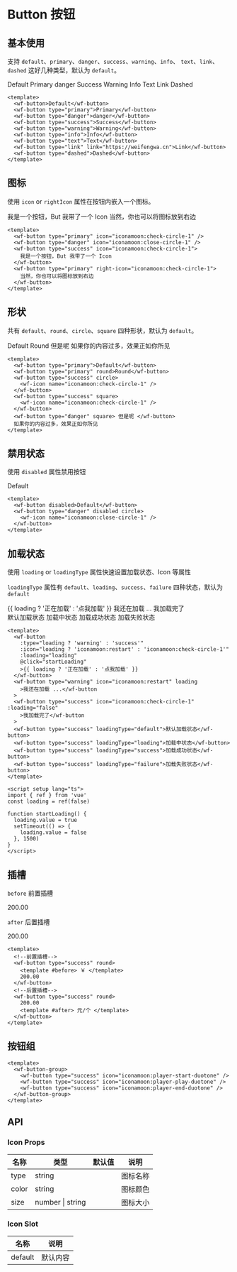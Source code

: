 # Button 按钮

## 基本使用

支持 `default`、`primary`、`danger`、`success`、`warning`、`info`、 `text`、`link`、`dashed` 这好几种类型，默认为 `default`。

<div class="component-box">
  <wf-button>Default</wf-button>
  <wf-button type="primary">Primary</wf-button>
  <wf-button type="danger">danger</wf-button>
  <wf-button type="success">Success</wf-button>
  <wf-button type="warning">Warning</wf-button>
  <wf-button type="info">Info</wf-button>
  <wf-button type="text">Text</wf-button>
  <wf-button type="link" link="https://weifengwa.cn">Link</wf-button>
  <wf-button type="dashed">Dashed</wf-button>
</div>

```vue
<template>
  <wf-button>Default</wf-button>
  <wf-button type="primary">Primary</wf-button>
  <wf-button type="danger">danger</wf-button>
  <wf-button type="success">Success</wf-button>
  <wf-button type="warning">Warning</wf-button>
  <wf-button type="info">Info</wf-button>
  <wf-button type="text">Text</wf-button>
  <wf-button type="link" link="https://weifengwa.cn">Link</wf-button>
  <wf-button type="dashed">Dashed</wf-button>
</template>
```

## 图标

使用 `icon` or `rightIcon` 属性在按钮内嵌入一个图标。

<div class="component-box">
  <wf-button type="primary" icon="iconamoon:check-circle-1" />
  <wf-button type="danger" icon="iconamoon:close-circle-1" />
  <wf-button type="success" icon="iconamoon:check-circle-1">
    我是一个按钮，But 我带了一个 Icon
  </wf-button>
  <wf-button type="primary" right-icon="iconamoon:check-circle-1">
    当然，你也可以将图标放到右边
  </wf-button>
</div>

```vue
<template>
  <wf-button type="primary" icon="iconamoon:check-circle-1" />
  <wf-button type="danger" icon="iconamoon:close-circle-1" />
  <wf-button type="success" icon="iconamoon:check-circle-1">
    我是一个按钮，But 我带了一个 Icon
  </wf-button>
  <wf-button type="primary" right-icon="iconamoon:check-circle-1">
    当然，你也可以将图标放到右边
  </wf-button>
</template>
```

## 形状

共有 `default`、`round`、`circle`、`square` 四种形状，默认为 `default`。

<div class="component-box">
  <wf-button type="primary">Default</wf-button>
  <wf-button type="primary" round>Round</wf-button>
  <wf-button type="success" circle>
    <wf-icon name="iconamoon:check-circle-1" />
  </wf-button>
  <wf-button type="success" square>
    <wf-icon name="iconamoon:check-circle-1" />
  </wf-button>
  <wf-button type="danger" square> 但是呢 </wf-button>
  如果你的内容过多，效果正如你所见
</div>

```vue
<template>
  <wf-button type="primary">Default</wf-button>
  <wf-button type="primary" round>Round</wf-button>
  <wf-button type="success" circle>
    <wf-icon name="iconamoon:check-circle-1" />
  </wf-button>
  <wf-button type="success" square>
    <wf-icon name="iconamoon:check-circle-1" />
  </wf-button>
  <wf-button type="danger" square> 但是呢 </wf-button>
  如果你的内容过多，效果正如你所见
</template>
```

## 禁用状态

使用 `disabled` 属性禁用按钮

<div class="component-box">
  <wf-button disabled>Default</wf-button>
  <wf-button type="danger" disabled circle>
    <wf-icon name="iconamoon:close-circle-1" />
  </wf-button>
</div>

```vue
<template>
  <wf-button disabled>Default</wf-button>
  <wf-button type="danger" disabled circle>
    <wf-icon name="iconamoon:close-circle-1" />
  </wf-button>
</template>
```

## 加载状态

使用 `loading` or `loadingType` 属性快速设置加载状态、Icon 等属性

`loadingType` 属性有 `default`、`loading`、`success`、`failure` 四种状态，默认为 `default`

<div class="component-box">
  <div class="component-box">
    <wf-button
      :type="loading ? 'warning' : 'success'"
      :icon="loading ? 'iconamoon:restart' : 'iconamoon:check-circle-1'"
      :loading="loading"
      @click="startLoading"
      >{{ loading ? '正在加载' : '点我加载' }}
    </wf-button>
    <wf-button type="warning" icon="iconamoon:restart" loading
      >我还在加载 ...</wf-button
    >
    <wf-button type="success" icon="iconamoon:check-circle-1" :loading="false"
      >我加载完了</wf-button
    >
  </div>
  <div class="component-box">
    <wf-button type="success" loadingType="default">默认加载状态</wf-button>
    <wf-button type="success" loadingType="loading">加载中状态</wf-button>
    <wf-button type="success" loadingType="success">加载成功状态</wf-button>
    <wf-button type="success" loadingType="failure">加载失败状态</wf-button>
  </div>
</div>

```vue
<template>
  <wf-button
    :type="loading ? 'warning' : 'success'"
    :icon="loading ? 'iconamoon:restart' : 'iconamoon:check-circle-1'"
    :loading="loading"
    @click="startLoading"
    >{{ loading ? '正在加载' : '点我加载' }}
  </wf-button>
  <wf-button type="warning" icon="iconamoon:restart" loading
    >我还在加载 ...</wf-button
  >
  <wf-button type="success" icon="iconamoon:check-circle-1" :loading="false"
    >我加载完了</wf-button
  >
  <wf-button type="success" loadingType="default">默认加载状态</wf-button>
  <wf-button type="success" loadingType="loading">加载中状态</wf-button>
  <wf-button type="success" loadingType="success">加载成功状态</wf-button>
  <wf-button type="success" loadingType="failure">加载失败状态</wf-button>
</template>

<script setup lang="ts">
import { ref } from 'vue'
const loading = ref(false)

function startLoading() {
  loading.value = true
  setTimeout(() => {
    loading.value = false
  }, 1500)
}
</script>
```

## 插槽

`before` 前置插槽

<wf-button type="success" round>
<template #before>
￥
</template>
200.00
</wf-button>

`after` 后置插槽

<wf-button type="success" round>
200.00
<template #after>
元/个
</template>
</wf-button>

```vue
<template>
  <!--前置插槽-->
  <wf-button type="success" round>
    <template #before> ￥ </template>
    200.00
  </wf-button>
  <!--后置插槽-->
  <wf-button type="success" round>
    200.00
    <template #after> 元/个 </template>
  </wf-button>
</template>
```

## 按钮组

<wf-button-group>
<wf-button type="primary" icon="iconamoon:player-start-duotone" square/>
<wf-button type="primary" icon="iconamoon:player-play-duotone" square/>
<wf-button type="primary" icon="iconamoon:player-end-duotone" square/>
</wf-button-group>

```vue
<template>
  <wf-button-group>
    <wf-button type="success" icon="iconamoon:player-start-duotone" />
    <wf-button type="success" icon="iconamoon:player-play-duotone" />
    <wf-button type="success" icon="iconamoon:player-end-duotone" />
  </wf-button-group>
</template>
```

## API

### Icon Props

| 名称  | 类型             | 默认值 | 说明     |
| ----- | ---------------- | ------ | -------- |
| type  | string           |        | 图标名称 |
| color | string           |        | 图标颜色 |
| size  | number \| string |        | 图标大小 |

### Icon Slot

| 名称    | 说明     |
| ------- | -------- |
| default | 默认内容 |

<script setup lang="ts">
import { ref } from 'vue'
const loading = ref(false)


function startLoading() {
  loading.value = true
  setTimeout(() => {
    loading.value = false
  }, 1500)
}
</script>
